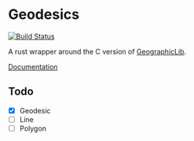 # Geodesics
[![Build Status](https://travis-ci.org/borispf/rust-geodesic.svg?branch=master)](https://travis-ci.org/borispf/rust-geodesic)

A rust wrapper around the C version of [GeographicLib](http://geographiclib.sourceforge.net).

[Documentation](http://borispf.github.io/docs/geodesic/geodesic/)

## Todo

 - [x] Geodesic
 - [ ] Line
 - [ ] Polygon
